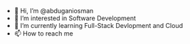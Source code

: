 - 👋 Hi, I’m @abduganiosman
- 👀 I’m interested in Software Development
- 🌱 I’m currently learning Full-Stack Devlopment and Cloud 
- 📫 How to reach me 

<!---
abduganiosman/abduganiosman is a ✨ special ✨ repository because its `README.md` (this file) appears on your GitHub profile.
You can click the Preview link to take a look at your changes.
--->
